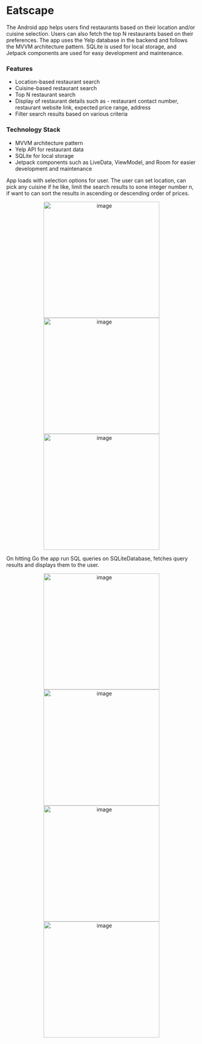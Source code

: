 # Eatscape
The Android app helps users find restaurants based on their location and/or cuisine selection. Users can also fetch the top N restaurants based on their preferences. The app uses the Yelp database in the backend and follows the MVVM architecture pattern. SQLite is used for local storage, and Jetpack components are used for easy development and maintenance.

### Features
* Location-based restaurant search
* Cuisine-based restaurant search
* Top N restaurant search
* Display of restaurant details such as - restaurant contact number, restaurant website link, expected price range, address
* Filter search results based on various criteria

### Technology Stack
* MVVM architecture pattern
* Yelp API for restaurant data
* SQLite for local storage
* Jetpack components such as LiveData, ViewModel, and Room for easier development and maintenance

App loads with selection options for user. The user can set location, can pick any cuisine if he like, limit the search results to sone integer number n, if want to can sort the results in ascending or descending order of prices.
<p align="center">
  <img width="307" alt="image" src="https://user-images.githubusercontent.com/98439391/213943696-07c8d785-9824-46f2-a0dc-20102d7621b9.png">
  <img width="307" alt="image" src="https://user-images.githubusercontent.com/98439391/213943698-71de3b5b-8094-462f-9839-d4d524f83c9a.png">
  <img width="307" alt="image" src="https://user-images.githubusercontent.com/98439391/213943704-45989055-acab-4a4d-ab2e-8fb74b0941de.png">
 </p>

On hitting Go the app run SQL queries on SQLiteDatabase, fetches query results and displays them to the user.
<p align="center">
  <img width="307" alt="image" src="https://user-images.githubusercontent.com/98439391/213943708-8d3d0cae-9f57-4c45-8db1-988849a28f17.png">
  <img width="307" alt="image" src="https://user-images.githubusercontent.com/98439391/213943713-a97bdfa2-0dab-41ef-a6af-67298fe2d854.png">
  <img width="307" alt="image" src="https://user-images.githubusercontent.com/98439391/213943718-a193b3cd-656e-4b9e-af25-18d8c04f73af.png">
  <img width="307" alt="image" src="https://user-images.githubusercontent.com/98439391/213943720-e50fbf10-9771-4c2d-98ae-b414ff51ce76.png">
 </p>
